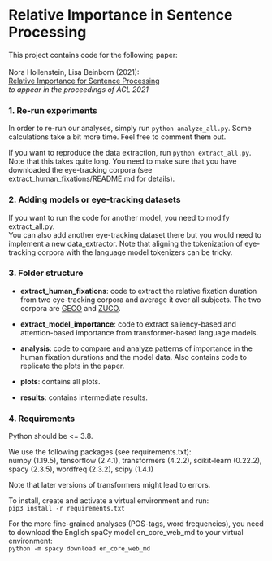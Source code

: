 # Relative Importance in Sentence Processing

This project contains code for the following paper: <br><br>
Nora Hollenstein, Lisa Beinborn (2021): <br>
[Relative Importance for Sentence Processing](https://arxiv.org/abs/2106.03471) <br>
*to appear in the proceedings of ACL 2021* <br>


### 1. Re-run experiments
In order to re-run our analyses, simply run `python analyze_all.py`. Some calculations take a bit more time. Feel free to comment them out.  

If you want to reproduce the data extraction, run `python extract_all.py`. Note that this takes quite long. You need to make sure that you have downloaded the eye-tracking corpora (see extract_human_fixations/README.md for details). 

### 2. Adding models or eye-tracking datasets
If you want to run the code for another model, you need to modify extract_all.py.  
You can also add another eye-tracking dataset there but you would need to implement a new data_extractor. Note that aligning the tokenization of eye-tracking corpora with the language model tokenizers can be tricky. 

### 3. Folder structure
- **extract_human_fixations**: code to extract the relative fixation duration from two eye-tracking corpora and average it over all subjects. The two corpora are [GECO](https://expsy.ugent.be/downloads/geco/) and [ZUCO](https://osf.io/q3zws/). 

- **extract_model_importance**: code to extract saliency-based and attention-based importance from transformer-based language models. 

- **analysis**: code to compare and analyze patterns of importance in the human fixation durations and the model data. Also contains code to replicate the plots in the paper. 

- **plots**: contains all plots.

- **results**: contains intermediate results. 

### 4. Requirements

Python should be <= 3.8.

We use the following packages (see requirements.txt):  
numpy (1.19.5), tensorflow (2.4.1), transformers (4.2.2), scikit-learn (0.22.2), spacy (2.3.5), wordfreq (2.3.2), scipy (1.4.1)

Note that later versions of transformers might lead to errors. 

To install, create and activate a virtual environment and run:  
`pip3 install -r requirements.txt`

For the more fine-grained analyses (POS-tags, word frequencies), you need to download the English spaCy model en_core_web_md to your virtual environment:  
`python -m spacy download en_core_web_md`


